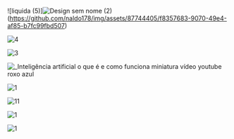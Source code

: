 
![liquida (5)]![Design sem nome (2)](https://github.com/naldo178/img/assets/87744405/fb7c52f8-89fc-4930-8694-8a3d97248347)
(https://github.com/naldo178/img/assets/87744405/f8357683-9070-49e4-af85-b7fc99fbd507)




![4](https://github.com/naldo178/img/assets/87744405/48697bd0-99dc-45c0-aec1-c1a60a724a56)


![3](https://github.com/naldo178/img/assets/87744405/572e24ea-26e5-4640-9b0b-8ce0a619ed4b)

![_Inteligência artificial o que é e como funciona miniatura vídeo youtube roxo azul ](https://github.com/naldo178/img/assets/87744405/043f972d-cd24-4f40-a213-367d28219a81)




![1](https://github.com/naldo178/img/assets/87744405/2b251ebe-eed5-4590-b356-0f79184c28ed)





![11](https://github.com/naldo178/img/assets/87744405/bcb5d0fb-854b-4ddc-a747-887cd8b65ba2)


![1](https://github.com/naldo178/img/assets/87744405/7f5c72c7-d27b-4e05-9aa4-f64b2ad93413)





![1](https://github.com/naldo178/img/assets/87744405/9e75516d-3e45-482f-8bfd-3d442b510384)
